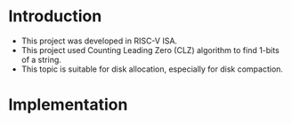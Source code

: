 # Introduction
- This project was developed in RISC-V ISA.
- This project used Counting Leading Zero (CLZ) algorithm to find 1-bits of a string.
- This topic is suitable for disk allocation, especially for disk compaction.
# Implementation

